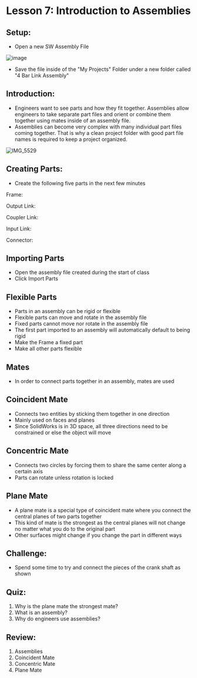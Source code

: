 # Lesson 7: Introduction to Assemblies 

## Setup:
- Open a new SW Assembly File

![image](https://github.com/user-attachments/assets/9b357668-142d-4d37-b01a-4693d74d1d46)

- Save the file inside of the "My Projects" Folder under a new folder called "4 Bar Link Assembly" 

## Introduction:
- Engineers want to see parts and how they fit together. Assemblies allow engineers to take separate part files and orient or combine them together using mates inside of an assembly file.
- Assemblies can become very complex with many individual part files coming together. That is why a clean project folder with good part file names is required to keep a project organized. 
  
![IMG_5529](https://github.com/user-attachments/assets/1934f112-a315-4266-8e95-7563b1d4ab11)

## Creating Parts:
- Create the following five parts in the next few minutes 

Frame:

Output Link:

Coupler Link:

Input Link: 

Connector: 

## Importing Parts
- Open the assembly file created during the start of class
- Click Import Parts

## Flexible Parts
- Parts in an assembly can be rigid or flexible
- Flexible parts can move and rotate in the assembly file 
- Fixed parts cannot move nor rotate in the assembly file
- The first part imported to an assembly will automatically default to being rigid  
- Make the Frame a fixed part  
- Make all other parts flexible

## Mates
- In order to connect parts together in an assembly, mates are used

## Coincident Mate
- Connects two entities by sticking them together in one direction
- Mainly used on faces and planes
- Since SolidWorks is in 3D space, all three directions need to be constrained or else the object will move 

## Concentric Mate
- Connects two circles by forcing them to share the same center along a certain axis
- Parts can rotate unless rotation is locked

## Plane Mate
- A plane mate is a special type of coincident mate where you connect the central planes of two parts together
- This kind of mate is the strongest as the central planes will not change no matter what you do to the original part
- Other surfaces might change if you change the part in different ways 

## Challenge:
- Spend some time to try and connect the pieces of the crank shaft as shown

## Quiz:
1. Why is the plane mate the strongest mate?
2. What is an assembly?
3. Why do engineers use assemblies?

## Review:
1. Assemblies
2. Coincident Mate
3. Concentric Mate
4. Plane Mate 




